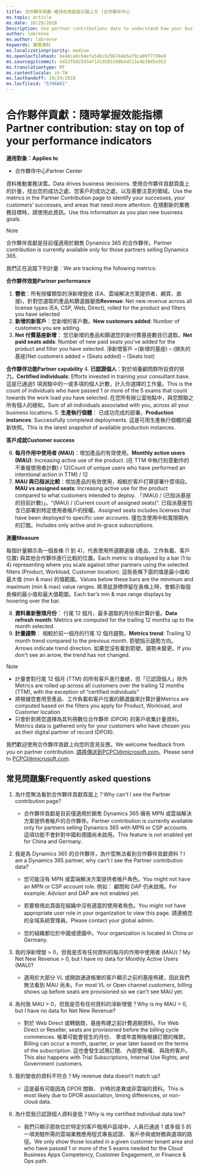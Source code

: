 ```yaml
---
title: 合作夥伴貢獻-維持在效能指示器上方 |合作夥伴中心
ms.topic: article
ms.date: 10/29/2018
Description: Use partner contributions data to understand how your business is growing and succeeding
author: labrenne
ms.author: labrenne
keywords: 業務資料
ms.localizationpriority: medium
ms.openlocfilehash: be46ca6cb4efa54bcb29874465e79ca89f7799e8
ms.sourcegitcommit: ed22f6825d3af1d19385198b4d511e4b39d5e353
ms.translationtype: MT
ms.contentlocale: zh-TW
ms.lasthandoff: 10/29/2018
ms.locfileid: "5796861"
---
```

# <a name="partner-contribution-stay-on-top-of-your-performance-indicators"></a><span data-ttu-id="aaa33-103">合作夥伴貢獻：隨時掌握效能指標</span><span class="sxs-lookup"><span data-stu-id="aaa33-103">Partner contribution: stay on top of your performance indicators</span></span>

**<span data-ttu-id="aaa33-104">適用對象：</span><span class="sxs-lookup"><span data-stu-id="aaa33-104">Applies to</span></span>**
- <span data-ttu-id="aaa33-105">合作夥伴中心</span><span class="sxs-lookup"><span data-stu-id="aaa33-105">Partner Center</span></span>

<span data-ttu-id="aaa33-106">資料推動業務決策。</span><span class="sxs-lookup"><span data-stu-id="aaa33-106">Data drives business decisions.</span></span> <span data-ttu-id="aaa33-107">使用合作夥伴貢獻頁面上的計量，找出您的成功之處、您客戶的成功之處，以及需要注意的領域。</span><span class="sxs-lookup"><span data-stu-id="aaa33-107">Use the metrics in the Partner Contribution page to identify your successes, your customers’ successes, and areas that need more attention.</span></span> <span data-ttu-id="aaa33-108">在規劃新的業務務目標時，請使用此資訊。</span><span class="sxs-lookup"><span data-stu-id="aaa33-108">Use this information as you plan new business goals.</span></span>

>[!NOTE]
><span data-ttu-id="aaa33-109">合作夥伴貢獻是目前僅適用於銷售 Dynamics 365 的合作夥伴。</span><span class="sxs-lookup"><span data-stu-id="aaa33-109">Partner contribution is currently available only for those partners selling Dynamics 365.</span></span>

<span data-ttu-id="aaa33-110">我們正在追蹤下列計量︰</span><span class="sxs-lookup"><span data-stu-id="aaa33-110">We are tracking the following metrics:</span></span>

**<span data-ttu-id="aaa33-111">合作夥伴效能</span><span class="sxs-lookup"><span data-stu-id="aaa33-111">Partner performance</span></span>**

1. <span data-ttu-id="aaa33-112">**營收**：所有授權類型的淨新增營收 (EA、雲端解決方案提供者、網頁、直接)，針對您選取的產品和篩選器變換</span><span class="sxs-lookup"><span data-stu-id="aaa33-112">**Revenue**: Net new revenue across all license types (EA, CSP, Web, Direct), rolled for the product and filters you have selected</span></span>
2. <span data-ttu-id="aaa33-113">**新增的新客戶**：您新增的客戶數。</span><span class="sxs-lookup"><span data-stu-id="aaa33-113">**New customers added**: Number of customers you are adding.</span></span>
3. <span data-ttu-id="aaa33-114">**Net 付費基座新增**： 您已新增的產品和篩選您的新付費基座數目已選取。</span><span class="sxs-lookup"><span data-stu-id="aaa33-114">**Net paid seats adds**: Number of new paid seats you’ve added for the product and filter you have selected.</span></span>  <span data-ttu-id="aaa33-115">淨新增客戶 =(新增的基座) – (損失的基座)</span><span class="sxs-lookup"><span data-stu-id="aaa33-115">Net customers added = (Seats added) – (Seats lost)</span></span> 

**<span data-ttu-id="aaa33-116">合作夥伴功能</span><span class="sxs-lookup"><span data-stu-id="aaa33-116">Partner capability</span></span>**
4. <span data-ttu-id="aaa33-117">**已認證個人**：對於培養顧問群所投資的努力。</span><span class="sxs-lookup"><span data-stu-id="aaa33-117">**Certified individuals**: Efforts invested in training your consultant base.</span></span> <span data-ttu-id="aaa33-118">這是已通過5 項測驗中的一或多項的個人計數，計入你選擇的工作量。</span><span class="sxs-lookup"><span data-stu-id="aaa33-118">This is the count of individuals who have passed 1 or more of the 5 exams that count towards the work load you have selected.</span></span> <span data-ttu-id="aaa33-119">在您所有辦公室地點中，與您關聯之所有個人的總和。</span><span class="sxs-lookup"><span data-stu-id="aaa33-119">Sum of all individuals associated with you, across all your business locations.</span></span>
5. <span data-ttu-id="aaa33-120">**生產執行個體**： 已成功完成的部署。</span><span class="sxs-lookup"><span data-stu-id="aaa33-120">**Production instances**: Successfully completed deployments.</span></span> <span data-ttu-id="aaa33-121">這是可用生產執行個體的最新快照。</span><span class="sxs-lookup"><span data-stu-id="aaa33-121">This is the latest snapshot of available production instances.</span></span>

**<span data-ttu-id="aaa33-122">客戶成就</span><span class="sxs-lookup"><span data-stu-id="aaa33-122">Customer success</span></span>**

6.  <span data-ttu-id="aaa33-123">**每月作用中使用者 (MAU)**：增加產品的有效使用。</span><span class="sxs-lookup"><span data-stu-id="aaa33-123">**Monthly active users (MAU)**: Increasing active use of the product.</span></span>
<span data-ttu-id="aaa33-124">(在 TTM 中執行刻意動作的不重複使用者計數) / 12</span><span class="sxs-lookup"><span data-stu-id="aaa33-124">(Count of unique users who have performed an intentional action in TTM) / 12</span></span>
7. <span data-ttu-id="aaa33-125">**MAU 與已指派比較**：增加產品的有效使用，相較於客戶打算部署什麼項目。</span><span class="sxs-lookup"><span data-stu-id="aaa33-125">**MAU vs assigned seats**: Increasing active use for the product compared to what customers intended to deploy.</span></span> <span data-ttu-id="aaa33-126">「(MAU) / (已指派基座的目前計數)」。</span><span class="sxs-lookup"><span data-stu-id="aaa33-126">“(MAU) / (Current count of assigned seats)”.</span></span> <span data-ttu-id="aaa33-127">已指派基座包含已部署到特定使用者帳戶的授權。</span><span class="sxs-lookup"><span data-stu-id="aaa33-127">Assigned seats includes licenses that have been deployed to specific user accounts.</span></span>  <span data-ttu-id="aaa33-128">僅包含使用中和寬限期內的訂閱。</span><span class="sxs-lookup"><span data-stu-id="aaa33-128">Includes only active and in-grace subscriptions.</span></span> 


**<span data-ttu-id="aaa33-129">測量</span><span class="sxs-lookup"><span data-stu-id="aaa33-129">Measure</span></span>**

<span data-ttu-id="aaa33-130">每個計量顯示為一個長條 (1 到 4)，代表使用所選篩選器 (產品、工作負載、客戶位置) 與其他合作夥伴進行比較的位置。</span><span class="sxs-lookup"><span data-stu-id="aaa33-130">Each metric is displayed by a bar (1 to 4) representing where you scale against other partners using the selected filters (Product, Workload, Customer location).</span></span> <span data-ttu-id="aaa33-131">這些長條下面的值是最小值和最大值 (min & max) 的值範圍。</span><span class="sxs-lookup"><span data-stu-id="aaa33-131">Values below these bars are the minimum and maximum (min & max) value ranges.</span></span> <span data-ttu-id="aaa33-132">將滑鼠游標停留在長條上時，會顯示每個長條的最小值和最大值範圍。</span><span class="sxs-lookup"><span data-stu-id="aaa33-132">Each bar’s min & max range displays by hovering over the bar.</span></span>  

8. <span data-ttu-id="aaa33-133">**資料重新整理月份**： 行尾 12 個月，最多選取的月份來計算計量。</span><span class="sxs-lookup"><span data-stu-id="aaa33-133">**Data refresh month**: Metrics are computed for the trailing 12 months up to the month selected.</span></span>
9. <span data-ttu-id="aaa33-134">**計量趨勢**： 相較於前一個月的行尾 12 個月趨勢。</span><span class="sxs-lookup"><span data-stu-id="aaa33-134">**Metrics trend**: Trailing 12 month trend compared to the previous month.</span></span> <span data-ttu-id="aaa33-135">箭號指示趨勢方向。</span><span class="sxs-lookup"><span data-stu-id="aaa33-135">Arrows indicate trend direction.</span></span> <span data-ttu-id="aaa33-136">如果您沒有看到箭號，趨勢未變更。</span><span class="sxs-lookup"><span data-stu-id="aaa33-136">If you don't see an arrow, the trend has not changed.</span></span>

>[!NOTE] 
>- <span data-ttu-id="aaa33-137">計量會對行尾 12 個月 (TTM) 的所有客戶進行彙總，但「已認證個人」除外</span><span class="sxs-lookup"><span data-stu-id="aaa33-137">Metrics are rolled up across all customers over the trailing 12 months (TTM), with the exception of “certified individuals”</span></span>        
>- <span data-ttu-id="aaa33-138">將根據您套用至產品、工作負載和客戶位置的篩選器來計算計量</span><span class="sxs-lookup"><span data-stu-id="aaa33-138">Metrics are computed based on the filters you apply for Product, Workload, and Customer location</span></span>
>- <span data-ttu-id="aaa33-139">只會針對將您選擇為其列冊數位合作夥伴 (DPOR) 的客戶收集計量資料。</span><span class="sxs-lookup"><span data-stu-id="aaa33-139">Metrics data is gathered only for your customers who have chosen you as their digital partner of record (DPOR).</span></span> 

<span data-ttu-id="aaa33-140">我們歡迎使用合作夥伴貢獻上向您的意見反應。</span><span class="sxs-lookup"><span data-stu-id="aaa33-140">We welcome feedback from you on partner contribution.</span></span> <span data-ttu-id="aaa33-141">請將傳送到PCPCI@microsoft.com。</span><span class="sxs-lookup"><span data-stu-id="aaa33-141">Please send to PCPCI@microsoft.com.</span></span>  

## <a name="frequently-asked-questions"></a><span data-ttu-id="aaa33-142">常見問題集</span><span class="sxs-lookup"><span data-stu-id="aaa33-142">Frequently asked questions</span></span>

1. <span data-ttu-id="aaa33-143">為什麼無法看到合作夥伴貢獻頁面上？</span><span class="sxs-lookup"><span data-stu-id="aaa33-143">Why can't I see the Partner contribution page?</span></span>
    - <span data-ttu-id="aaa33-144">合作夥伴貢獻是目前僅適用於銷售 Dynamics 365 擁有 MPN 或雲端解決方案提供者帳戶的合作夥伴。</span><span class="sxs-lookup"><span data-stu-id="aaa33-144">Partner contribution is currently available only for partners selling Dynamics 365 with MPN or CSP accounts.</span></span> <span data-ttu-id="aaa33-145">這項功能不會針對中國和德國尚未啟用。</span><span class="sxs-lookup"><span data-stu-id="aaa33-145">This feature is not enabled yet for China and Germany.</span></span>
2. <span data-ttu-id="aaa33-146">我是為 Dynamics 365 的合作夥伴，為什麼無法看到合作夥伴貢獻資料？</span><span class="sxs-lookup"><span data-stu-id="aaa33-146">I am a Dynamics 365 partner, why can't I see the Partner contribution data?</span></span>
      - <span data-ttu-id="aaa33-147">您可能沒有 MPN 或雲端解決方案提供者帳戶角色。</span><span class="sxs-lookup"><span data-stu-id="aaa33-147">You might not have an MPN or CSP account role.</span></span> <span data-ttu-id="aaa33-148">例如： 顧問和 DAP 仍未啟用。</span><span class="sxs-lookup"><span data-stu-id="aaa33-148">For example: Advisor and DAP are not enabled yet.</span></span>  
    - <span data-ttu-id="aaa33-149">若要檢視此頁面在組織中沒有適當的使用者角色。</span><span class="sxs-lookup"><span data-stu-id="aaa33-149">You might not have appropriate user role in your organization to view this page.</span></span> <span data-ttu-id="aaa33-150">請連絡您的全域系統管理員。</span><span class="sxs-lookup"><span data-stu-id="aaa33-150">Please contact your global admin.</span></span>

    - <span data-ttu-id="aaa33-151">您的組織都位於中國或德國中。</span><span class="sxs-lookup"><span data-stu-id="aaa33-151">Your organization is located in China or Germany.</span></span>

3. <span data-ttu-id="aaa33-152">我的淨新增營 > 0，但我是否有任何資料的每月的作用中使用者 (MAU)？</span><span class="sxs-lookup"><span data-stu-id="aaa33-152">My Net New Revenue > 0, but I have no data for Monthly Active Users (MAU)?</span></span>
    - <span data-ttu-id="aaa33-153">適用於大部分 VL 或開啟通道帳單的客戶顯示之前的基座佈建，因此我們無法看到 MAU 尚未。</span><span class="sxs-lookup"><span data-stu-id="aaa33-153">For most VL or Open channel customers, billing shows up before seats are provisioned so we can't see MAU yet.</span></span>

4.  <span data-ttu-id="aaa33-154">為何我 MAU > 0，但我是否有任何資料的淨新增營？</span><span class="sxs-lookup"><span data-stu-id="aaa33-154">Why is my MAU > 0, but I have no data for Net New Revenue?</span></span>
    - <span data-ttu-id="aaa33-155">對於 Web Direct 或轉銷商，基座佈建之前計費週期資料。</span><span class="sxs-lookup"><span data-stu-id="aaa33-155">For Web Direct or Reseller, seats are provisioned before the billing cycle commences.</span></span> <span data-ttu-id="aaa33-156">帳單可能會發生的月份、 季或年度稍後根據訂閱的條款。</span><span class="sxs-lookup"><span data-stu-id="aaa33-156">Billing can occur a month, quarter, or year later based on the terms of the subscription.</span></span> <span data-ttu-id="aaa33-157">這也會發生試用訂閱、 內部使用權、 與政府客戶。</span><span class="sxs-lookup"><span data-stu-id="aaa33-157">This also happens with Trial Subscriptions, Internal Use Rights, and Government customers.</span></span>
5.  <span data-ttu-id="aaa33-158">我的營收的資料不符合？</span><span class="sxs-lookup"><span data-stu-id="aaa33-158">My revenue data doesn’t match up?</span></span>
    - <span data-ttu-id="aaa33-159">這是最有可能因為 DPOR 關聯、 計時的差異或非雲端的資料。</span><span class="sxs-lookup"><span data-stu-id="aaa33-159">This is most likely due to DPOR association, timing differences, or non-cloud data.</span></span>
6.  <span data-ttu-id="aaa33-160">為什麼我已認證個人資料是低？</span><span class="sxs-lookup"><span data-stu-id="aaa33-160">Why is my certified individual data low?</span></span>
    - <span data-ttu-id="aaa33-161">我們只顯示那些位於特定的客戶租用戶區域中，人員已通過 1 或多個 5 的一項測驗所需的雲端業務應用程式專長認證、 客戶參與或財務與選項的路徑。</span><span class="sxs-lookup"><span data-stu-id="aaa33-161">We only show those located in a given customer tenant area and who have passed 1 or more of the 5 exams needed for the Cloud Business Apps Competency, Customer Engagement, or Finance & Ops path.</span></span>   